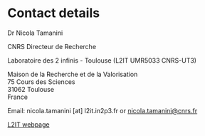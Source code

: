 # Contact details

Dr Nicola Tamanini

CNRS Directeur de Recherche

Laboratoire des 2 infinis - Toulouse (L2IT UMR5033 CNRS-UT3)

Maison de la Recherche et de la Valorisation  
75 Cours des Sciences  
31062 Toulouse  
France
 
Email: nicola.tamanini [at] l2it.in2p3.fr or nicola.tamanini@cnrs.fr

[L2IT webpage](https://www.l2it.in2p3.fr)
